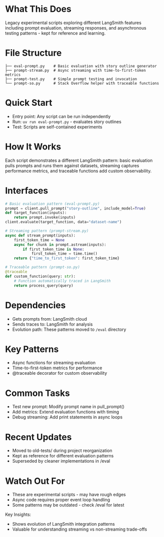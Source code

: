 # What This Does

Legacy experimental scripts exploring different LangSmith features including prompt evaluation, streaming responses, and asynchronous testing patterns - kept for reference and learning.

# File Structure

```
├── eval-prompt.py    # Basic evaluation with story outline generator
├── prompt-stream.py  # Async streaming with time-to-first-token metrics
├── prompt-test.py    # Simple prompt testing and invocation
└── prompt-so.py      # Stack Overflow helper with traceable functions
```

# Quick Start

- Entry point: Any script can be run independently
- Run: `uv run eval-prompt.py` - evaluates story outlines
- Test: Scripts are self-contained experiments

# How It Works

Each script demonstrates a different LangSmith pattern: basic evaluation pulls prompts and runs them against datasets, streaming captures performance metrics, and traceable functions add custom observability.

# Interfaces

```python
# Basic evaluation pattern (eval-prompt.py)
prompt = client.pull_prompt("story-outline", include_model=True)
def target_function(inputs):
    return prompt.invoke(inputs)
client.evaluate(target_function, data="dataset-name")

# Streaming pattern (prompt-stream.py)
async def stream_prompt(inputs):
    first_token_time = None
    async for chunk in prompt.astream(inputs):
        if first_token_time is None:
            first_token_time = time.time()
    return {"time_to_first_token": first_token_time}

# Traceable pattern (prompt-so.py)
@traceable
def custom_function(query: str):
    # Function automatically traced in LangSmith
    return process_query(query)
```

# Dependencies

- Gets prompts from: LangSmith cloud
- Sends traces to: LangSmith for analysis
- Evolution path: These patterns moved to `/eval` directory

# Key Patterns

- Async functions for streaming evaluation
- Time-to-first-token metrics for performance
- @traceable decorator for custom observability

# Common Tasks

- Test new prompt: Modify prompt name in pull_prompt()
- Add metrics: Extend evaluation functions with timing
- Debug streaming: Add print statements in async loops

# Recent Updates

- Moved to old-tests/ during project reorganization
- Kept as reference for different evaluation patterns
- Superseded by cleaner implementations in /eval

# Watch Out For

- These are experimental scripts - may have rough edges
- Async code requires proper event loop handling
- Some patterns may be outdated - check /eval for latest

Key Insights:

- Shows evolution of LangSmith integration patterns
- Valuable for understanding streaming vs non-streaming trade-offs